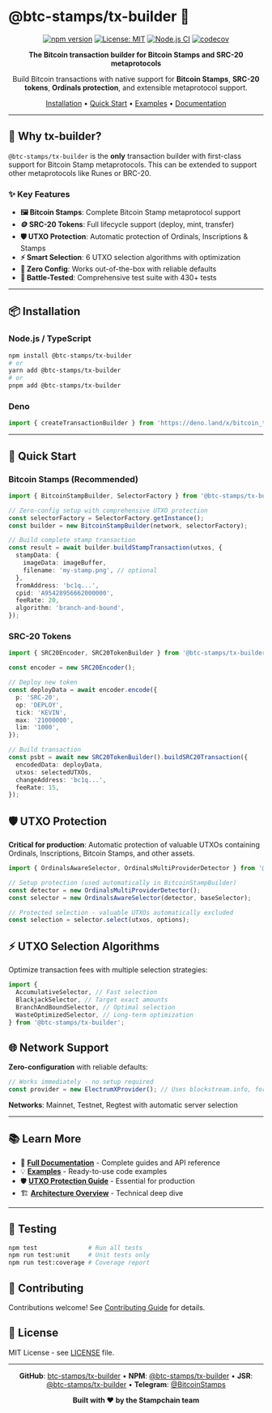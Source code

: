 # @btc-stamps/tx-builder 🚀

<div align="center">

[![npm version](https://img.shields.io/npm/v/@btc-stamps/tx-builder.svg)](https://www.npmjs.com/package/@btc-stamps/tx-builder)
[![License: MIT](https://img.shields.io/badge/License-MIT-yellow.svg)](https://opensource.org/licenses/MIT)
[![Node.js CI](https://img.shields.io/github/actions/workflow/status/btc-stamps/tx-builder/ci.yml?branch=main)](https://github.com/btc-stamps/tx-builder/actions)
[![codecov](https://codecov.io/gh/btc-stamps/tx-builder/graph/badge.svg?token=AWB6I9Z0AQ)](https://codecov.io/gh/btc-stamps/tx-builder)

**The Bitcoin transaction builder for Bitcoin Stamps and SRC-20 metaprotocols**

Build Bitcoin transactions with native support for **Bitcoin Stamps**, **SRC-20 tokens**, **Ordinals protection**, and extensible metaprotocol support.

[Installation](#-installation) • [Quick Start](#-quick-start) • [Examples](./docs/examples) • [Documentation](https://btc-stamps.github.io/tx-builder)

</div>

---

## 🎯 Why tx-builder?

`@btc-stamps/tx-builder` is the **only** transaction builder with first-class support for Bitcoin Stamp metaprotocols. This can be extended to support other metaprotocols like Runes or BRC-20.

### ✨ Key Features

- **🖼️ Bitcoin Stamps**: Complete Bitcoin Stamp metaprotocol support
- **🪙 SRC-20 Tokens**: Full lifecycle support (deploy, mint, transfer)
- **🛡️ UTXO Protection**: Automatic protection of Ordinals, Inscriptions & Stamps
- **⚡ Smart Selection**: 6 UTXO selection algorithms with optimization
- **🔌 Zero Config**: Works out-of-the-box with reliable defaults
- **🧪 Battle-Tested**: Comprehensive test suite with 430+ tests

---

## 📦 Installation

### Node.js / TypeScript

```bash
npm install @btc-stamps/tx-builder
# or
yarn add @btc-stamps/tx-builder
# or
pnpm add @btc-stamps/tx-builder
```

### Deno

```typescript
import { createTransactionBuilder } from 'https://deno.land/x/bitcoin_tx_builder/mod.ts';
```

---

## 🚀 Quick Start

### Bitcoin Stamps (Recommended)

```typescript
import { BitcoinStampBuilder, SelectorFactory } from '@btc-stamps/tx-builder';

// Zero-config setup with comprehensive UTXO protection
const selectorFactory = SelectorFactory.getInstance();
const builder = new BitcoinStampBuilder(network, selectorFactory);

// Build complete stamp transaction
const result = await builder.buildStampTransaction(utxos, {
  stampData: {
    imageData: imageBuffer,
    filename: 'my-stamp.png', // optional
  },
  fromAddress: 'bc1q...',
  cpid: 'A95428956662000000',
  feeRate: 20,
  algorithm: 'branch-and-bound',
});
```

### SRC-20 Tokens

```typescript
import { SRC20Encoder, SRC20TokenBuilder } from '@btc-stamps/tx-builder';

const encoder = new SRC20Encoder();

// Deploy new token
const deployData = await encoder.encode({
  p: 'SRC-20',
  op: 'DEPLOY',
  tick: 'KEVIN',
  max: '21000000',
  lim: '1000',
});

// Build transaction
const psbt = await new SRC20TokenBuilder().buildSRC20Transaction({
  encodedData: deployData,
  utxos: selectedUTXOs,
  changeAddress: 'bc1q...',
  feeRate: 15,
});
```

## 🛡️ UTXO Protection

**Critical for production**: Automatic protection of valuable UTXOs containing Ordinals, Inscriptions, Bitcoin Stamps, and other assets.

```typescript
import { OrdinalsAwareSelector, OrdinalsMultiProviderDetector } from '@btc-stamps/tx-builder';

// Setup protection (used automatically in BitcoinStampBuilder)
const detector = new OrdinalsMultiProviderDetector();
const selector = new OrdinalsAwareSelector(detector, baseSelector);

// Protected selection - valuable UTXOs automatically excluded
const selection = selector.select(utxos, options);
```

## ⚡ UTXO Selection Algorithms

Optimize transaction fees with multiple selection strategies:

```typescript
import {
  AccumulativeSelector, // Fast selection
  BlackjackSelector, // Target exact amounts
  BranchAndBoundSelector, // Optimal selection
  WasteOptimizedSelector, // Long-term optimization
} from '@btc-stamps/tx-builder';
```

## 🌐 Network Support

**Zero-configuration** with reliable defaults:

```typescript
// Works immediately - no setup required
const provider = new ElectrumXProvider(); // Uses blockstream.info, fortress.qtornado.com, etc.
```

**Networks**: Mainnet, Testnet, Regtest with automatic server selection

---

## 📚 Learn More

- 📖 **[Full Documentation](https://btc-stamps.github.io/tx-builder)** - Complete guides and API reference
- 💡 **[Examples](./docs/examples)** - Ready-to-use code examples
- 🛡️ **[UTXO Protection Guide](./docs/examples/advanced-transaction-building.ts)** - Essential for production
- 🏗️ **[Architecture Overview](./docs/examples/README.md)** - Technical deep dive

---

## 🧪 Testing

```bash
npm test              # Run all tests
npm run test:unit     # Unit tests only
npm run test:coverage # Coverage report
```

## 🤝 Contributing

Contributions welcome! See [Contributing Guide](CONTRIBUTING.md) for details.

## 📄 License

MIT License - see [LICENSE](LICENSE) file.

---

<div align="center">

**GitHub**: [btc-stamps/tx-builder](https://github.com/btc-stamps/tx-builder) • **NPM**: [@btc-stamps/tx-builder](https://www.npmjs.com/package/@btc-stamps/tx-builder) • **JSR**: [@btc-stamps/tx-builder](https://jsr.io/@btc-stamps/tx-builder) • **Telegram**: [@BitcoinStamps](https://t.me/BitcoinStamps)

**Built with ❤️ by the Stampchain team**

</div>
